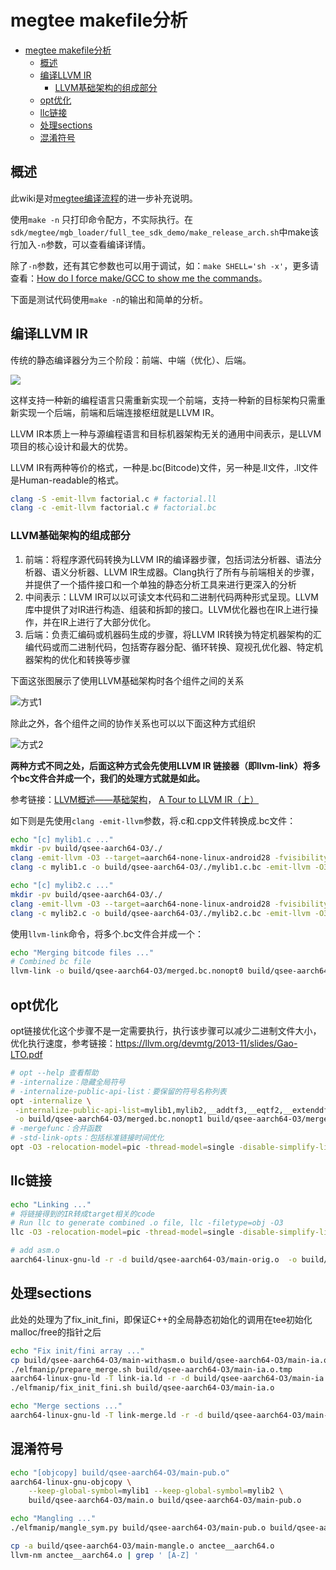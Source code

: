 
# megtee makefile分析

- [megtee makefile分析](#megtee-makefile分析)
	- [概述](#概述)
	- [编译LLVM IR](#编译llvm-ir)
		- [LLVM基础架构的组成部分](#llvm基础架构的组成部分)
	- [opt优化](#opt优化)
	- [llc链接](#llc链接)
	- [处理sections](#处理sections)
	- [混淆符号](#混淆符号)

## 概述

此wiki是对[megtee编译流程](https://wiki.jiiov.com/pages/viewpage.action?pageId=8958666)的进一步补充说明。

使用`make -n` 只打印命令配方，不实际执行。在`sdk/megtee/mgb_loader/full_tee_sdk_demo/make_release_arch.sh`中make该行加入`-n`参数，可以查看编译详情。

除了`-n`参数，还有其它参数也可以用于调试，如：`make SHELL='sh -x'`，更多请查看：[How do I force make/GCC to show me the commands](https://stackoverflow.com/questions/5820303/how-do-i-force-make-gcc-to-show-me-the-commands)。

下面是测试代码使用`make -n`的输出和简单的分析。

## 编译LLVM IR

传统的静态编译器分为三个阶段：前端、中端（优化）、后端。

![](https://pic1.zhimg.com/v2-7a8a0c81a49b24601b43a24c28400fe0_b.jpg)

这样支持一种新的编程语言只需重新实现一个前端，支持一种新的目标架构只需重新实现一个后端，前端和后端连接枢纽就是LLVM IR。

LLVM IR本质上一种与源编程语言和目标机器架构无关的通用中间表示，是LLVM项目的核心设计和最大的优势。

LLVM IR有两种等价的格式，一种是.bc(Bitcode)文件，另一种是.ll文件，.ll文件是Human-readable的格式。

```bash
clang -S -emit-llvm factorial.c # factorial.ll
clang -c -emit-llvm factorial.c # factorial.bc
```

### LLVM基础架构的组成部分

1. 前端：将程序源代码转换为LLVM IR的编译器步骤，包括词法分析器、语法分析器、语义分析器、LLVM IR生成器。Clang执行了所有与前端相关的步骤，并提供了一个插件接口和一个单独的静态分析工具来进行更深入的分析
2. 中间表示：LLVM IR可以以可读文本代码和二进制代码两种形式呈现。LLVM库中提供了对IR进行构造、组装和拆卸的接口。LLVM优化器也在IR上进行操作，并在IR上进行了大部分优化。
3. 后端：负责汇编码或机器码生成的步骤，将LLVM IR转换为特定机器架构的汇编代码或而二进制代码，包括寄存器分配、循环转换、窥视孔优化器、特定机器架构的优化和转换等步骤

下面这张图展示了使用LLVM基础架构时各个组件之间的关系

![方式1](https://pic3.zhimg.com/v2-ce0862518431db8d811e841b3946bd42_b.jpg)

除此之外，各个组件之间的协作关系也可以以下面这种方式组织

![方式2](https://pic4.zhimg.com/v2-eb6d98b202e13f30daba74e9595ba54f_b.jpg)

**两种方式不同之处，后面这种方式会先使用LLVM IR 链接器（即llvm-link）将多个bc文件合并成一个，我们的处理方式就是如此。**

参考链接：[LLVM概述——基础架构](https://www.zhihu.com/column/llvm-tutorial)， [A Tour to LLVM IR（上）](https://zhuanlan.zhihu.com/p/66793637)

如下则是先使用`clang -emit-llvm`参数，将.c和.cpp文件转换成.bc文件：

```bash
echo "[c] mylib1.c ..."
mkdir -pv build/qsee-aarch64-O3/./
clang -emit-llvm -O3 --target=aarch64-none-linux-android28 -fvisibility=hidden -fvisibility-inlines-hidden -fomit-frame-pointer -DNDEBUG -Wall -Wextra -Wwrite-strings -D_XOPEN_SOURCE=700 -fPIC -fpie -march=armv8.2-a+fp16+dotprod -DMEGDNN_DISABLE_FLOAT16 -Isrc/sys/include -Isrc -IFingerprintUnlock/tee_sdk/vendor//include/  -DIS_AARCH64 -Ithird-party/musl/arch/aarch64 -Isrc/sys/musl_aarch64/internal -Ithird-party/musl/arch/generic -Ithird-party/install_aarch64/include   -Ilibdebase/include -Ilibdebase/src -Ilibdebase/src/include -MM -MT "build/qsee-aarch64-O3/./mylib1.c.bc" "mylib1.c"  > "build/qsee-aarch64-O3/./mylib1.c.d"
clang -c mylib1.c -o build/qsee-aarch64-O3/./mylib1.c.bc -emit-llvm -O3 --target=aarch64-none-linux-android28 -fvisibility=hidden -fvisibility-inlines-hidden -fomit-frame-pointer -DNDEBUG -Wall -Wextra -Wwrite-strings -D_XOPEN_SOURCE=700 -fPIC -fpie -march=armv8.2-a+fp16+dotprod -DMEGDNN_DISABLE_FLOAT16 -Isrc/sys/include -Isrc -IFingerprintUnlock/tee_sdk/vendor//include/  -DIS_AARCH64 -Ithird-party/musl/arch/aarch64 -Isrc/sys/musl_aarch64/internal -Ithird-party/musl/arch/generic -Ithird-party/install_aarch64/include   -Ilibdebase/include -Ilibdebase/src -Ilibdebase/src/include

echo "[c] mylib2.c ..."
mkdir -pv build/qsee-aarch64-O3/./
clang -emit-llvm -O3 --target=aarch64-none-linux-android28 -fvisibility=hidden -fvisibility-inlines-hidden -fomit-frame-pointer -DNDEBUG -Wall -Wextra -Wwrite-strings -D_XOPEN_SOURCE=700 -fPIC -fpie -march=armv8.2-a+fp16+dotprod -DMEGDNN_DISABLE_FLOAT16 -Isrc/sys/include -Isrc -IFingerprintUnlock/tee_sdk/vendor//include/  -DIS_AARCH64 -Ithird-party/musl/arch/aarch64 -Isrc/sys/musl_aarch64/internal -Ithird-party/musl/arch/generic -Ithird-party/install_aarch64/include   -Ilibdebase/include -Ilibdebase/src -Ilibdebase/src/include -MM -MT "build/qsee-aarch64-O3/./mylib2.c.bc" "mylib2.c"  > "build/qsee-aarch64-O3/./mylib2.c.d"
clang -c mylib2.c -o build/qsee-aarch64-O3/./mylib2.c.bc -emit-llvm -O3 --target=aarch64-none-linux-android28 -fvisibility=hidden -fvisibility-inlines-hidden -fomit-frame-pointer -DNDEBUG -Wall -Wextra -Wwrite-strings -D_XOPEN_SOURCE=700 -fPIC -fpie -march=armv8.2-a+fp16+dotprod -DMEGDNN_DISABLE_FLOAT16 -Isrc/sys/include -Isrc -IFingerprintUnlock/tee_sdk/vendor//include/  -DIS_AARCH64 -Ithird-party/musl/arch/aarch64 -Isrc/sys/musl_aarch64/internal -Ithird-party/musl/arch/generic -Ithird-party/install_aarch64/include   -Ilibdebase/include -Ilibdebase/src -Ilibdebase/src/include
```

使用`llvm-link`命令，将多个.bc文件合并成一个：

```bash
echo "Merging bitcode files ..."
# Combined bc file
llvm-link -o build/qsee-aarch64-O3/merged.bc.nonopt0 build/qsee-aarch64-O3/./mylib1.c.bc build/qsee-aarch64-O3/./mylib2.c.bc
```

## opt优化

opt链接优化这个步骤不是一定需要执行，执行该步骤可以减少二进制文件大小，优化执行速度，参考链接：<https://llvm.org/devmtg/2013-11/slides/Gao-LTO.pdf>

```bash
# opt --help 查看帮助
# -internalize：隐藏全局符号
# -internalize-public-api-list：要保留的符号名称列表
opt -internalize \
 -internalize-public-api-list=mylib1,mylib2,__addtf3,__eqtf2,__extenddftf2,__fixtfsi,__fixunstfsi,__floatsitf,__floatunsitf,__multf3,__netf2,__subtf3,__unordtf2,__getf2,__divtf3,__letf2,__extendsftf2,__trunctfsf2,__trunctfdf2 \
 -o build/qsee-aarch64-O3/merged.bc.nonopt1 build/qsee-aarch64-O3/merged.bc.nonopt0
# -mergefunc：合并函数
# -std-link-opts：包括标准链接时间优化
opt -O3 -relocation-model=pic -thread-model=single -disable-simplify-libcalls -mergefunc -std-link-opts -o build/qsee-aarch64-O3/merged.bc build/qsee-aarch64-O3/merged.bc.nonopt1
```

## llc链接

```bash
echo "Linking ..."
# 将链接得到的IR转成target相关的code
# Run llc to generate combined .o file, llc -filetype=obj -O3
llc -O3 -relocation-model=pic -thread-model=single -disable-simplify-libcalls -filetype=obj -o build/qsee-aarch64-O3/main-orig.o build/qsee-aarch64-O3/merged.bc

# add asm.o
aarch64-linux-gnu-ld -r -d build/qsee-aarch64-O3/main-orig.o  -o build/qsee-aarch64-O3/main-withasm.o
```

## 处理sections

此处的处理为了fix_init_fini，即保证C++的全局静态初始化的调用在tee初始化malloc/free的指针之后

```bash
echo "Fix init/fini array ..."
cp build/qsee-aarch64-O3/main-withasm.o build/qsee-aarch64-O3/main-ia.o.tmp
./elfmanip/prepare_merge.sh build/qsee-aarch64-O3/main-ia.o.tmp
aarch64-linux-gnu-ld -T link-ia.ld -r -d build/qsee-aarch64-O3/main-ia.o.tmp -o build/qsee-aarch64-O3/main-ia.o
./elfmanip/fix_init_fini.sh build/qsee-aarch64-O3/main-ia.o

echo "Merge sections ..."
aarch64-linux-gnu-ld -T link-merge.ld -r -d build/qsee-aarch64-O3/main-ia.o -o build/qsee-aarch64-O3/main.o
```

## 混淆符号

```bash
echo "[objcopy] build/qsee-aarch64-O3/main-pub.o"
aarch64-linux-gnu-objcopy \
	--keep-global-symbol=mylib1 --keep-global-symbol=mylib2 \
	build/qsee-aarch64-O3/main.o build/qsee-aarch64-O3/main-pub.o

echo "Mangling ..."
./elfmanip/mangle_sym.py build/qsee-aarch64-O3/main-pub.o build/qsee-aarch64-O3/main-mangle.o --objcopy aarch64-linux-gnu-objcopy --nm llvm-nm

cp -a build/qsee-aarch64-O3/main-mangle.o anctee__aarch64.o
llvm-nm anctee__aarch64.o | grep ' [A-Z] '
```
